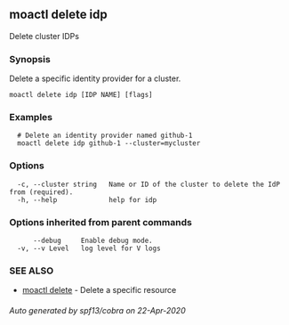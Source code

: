## moactl delete idp

Delete cluster IDPs

### Synopsis

Delete a specific identity provider for a cluster.

```
moactl delete idp [IDP NAME] [flags]
```

### Examples

```
  # Delete an identity provider named github-1
  moactl delete idp github-1 --cluster=mycluster
```

### Options

```
  -c, --cluster string   Name or ID of the cluster to delete the IdP from (required).
  -h, --help             help for idp
```

### Options inherited from parent commands

```
      --debug     Enable debug mode.
  -v, --v Level   log level for V logs
```

### SEE ALSO

* [moactl delete](moactl_delete.md)	 - Delete a specific resource

###### Auto generated by spf13/cobra on 22-Apr-2020
